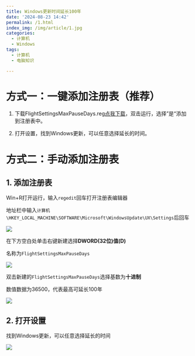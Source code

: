 ```yaml
---
title: Windows更新时间延长100年
date: '2024-08-23 14:42'
permalink: /1.html
index_img: /img/article/1.jpg
categories:
  - 计算机
  - Windows
tags:
  - 计算机
  - 电脑知识

---
```


 

# **方式一：一键添加注册表（推荐）**

1. 下载FlightSettingsMaxPauseDays.reg[点我下载](https://www.123pan.com/s/mzurVv-edh63)，双击运行，选择”是“添加到注册表中。

2. 打开设置，找到Windows更新，可以任意选择延长的时间。

# **方式二：手动添加注册表**

## **1. 添加注册表**

Win+R打开运行，输入`regedit`回车打开注册表编辑器

地址栏中输入`计算机\HKEY_LOCAL_MACHINE\SOFTWARE\Microsoft\WindowsUpdate\UX\Settings`后回车

   ![](https://img.w6wg.cn/imgs/Snipaste_2024-08-23_14-54-09.jpg)

在下方空白处单击右键新建选择**DWORD(32位)值(D)**

名称为`FlightSettingsMaxPauseDays`

![](https://img.w6wg.cn/imgs/20240823145826.png)

双击新建的`FlightSettingsMaxPauseDays`选择基数为**十进制**

数值数据为36500，代表最高可延长100年

   ![](https://img.w6wg.cn/imgs/20240823150612.png)

## **2. 打开设置**

找到Windows更新，可以任意选择延长的时间

![](https://img.w6wg.cn/imgs/20240823150809.png)

